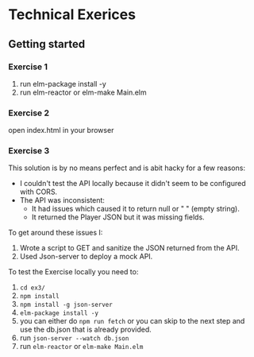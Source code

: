 # Technical Exerices

## Getting started

### Exercise 1
1. run elm-package install -y
2. run elm-reactor or elm-make Main.elm

### Exercise 2
open index.html in your browser

### Exercise 3
This solution is by no means perfect and is abit hacky for a few reasons:
* I couldn't test the API locally because it didn't seem to be configured with CORS.
* The API was inconsistent:
  * It had issues which caused it to return null or " " (empty string).
  * It returned the Player JSON but it was missing fields.
  
To get around these issues I:
1. Wrote a script to GET and sanitize the JSON returned from the API.
2. Used Json-server to deploy a mock API.

To test the Exercise locally you need to:
1. `cd ex3/`
2. `npm install` 
3. `npm install -g json-server`
4. `elm-package install -y`
4. you can either do `npm run fetch` or you can skip to the next step and use the db.json that is already provided.
5. run `json-server --watch db.json`
6. run `elm-reactor` or `elm-make Main.elm`
